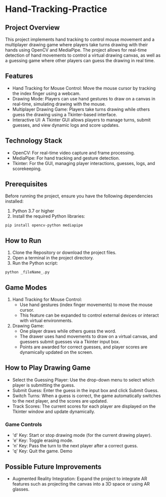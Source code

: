 # Hand-Tracking-Practice

## Project Overview
This project implements hand tracking to control mouse movement and a multiplayer drawing game where players take turns drawing with their hands using OpenCV and MediaPipe. The project allows for real-time detection of hand movements to control a virtual drawing canvas, as well as a guessing game where other players can guess the drawing in real time.

## Features
- Hand Tracking for Mouse Control: Move the mouse cursor by tracking the index finger using a webcam.
- Drawing Mode: Players can use hand gestures to draw on a canvas in real-time, simulating drawing with the mouse.
- Multiplayer Drawing Game: Players take turns drawing while others guess the drawing using a Tkinter-based interface.
- Interactive UI: A Tkinter GUI allows players to manage turns, submit guesses, and view dynamic logs and score updates.

## Technology Stack
- OpenCV: For real-time video capture and frame processing.
- MediaPipe: For hand tracking and gesture detection.
- Tkinter: For the GUI, managing player interactions, guesses, logs, and scorekeeping.

## Prerequisites
Before running the project, ensure you have the following dependencies installed:
1. Python 3.7 or higher
2. Install the required Python libraries:
```
pip install opencv-python mediapipe
```

## How to Run
1. Clone the Repository or download the project files.
2. Open a terminal in the project directory.
3. Run the Python script:
```
python _fileName_.py
```
## Game Modes
1. Hand Tracking for Mouse Control:
   - Use hand gestures (index finger movements) to move the mouse cursor.
   - This feature can be expanded to control external devices or interact with virtual environments.
2. Drawing Game:
   - One player draws while others guess the word.
   - The drawer uses hand movements to draw on a virtual canvas, and guessers submit guesses via a Tkinter input box.
   - Points are awarded for correct guesses, and player scores are dynamically updated on the screen.

## How to Play Drawing Game
- Select the Guessing Player: Use the drop-down menu to select which player is submitting the guess.
- Submit Guess: Enter the guess in the input box and click Submit Guess.
- Switch Turns: When a guess is correct, the game automatically switches to the next player, and the scores are updated.
- Track Scores: The current scores for each player are displayed on the Tkinter window and update dynamically.
### Game Controls
- 'd' Key: Start or stop drawing mode (for the current drawing player).
- 'e' Key: Toggle erasing mode.
- 'n' Key: Pass the turn to the next player after a correct guess.
- 'q' Key: Quit the game.
Demo

## Possible Future Improvements
- Augmented Reality Integration: Expand the project to integrate AR features such as projecting the canvas into a 3D space or using AR glasses.

